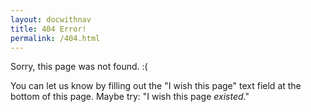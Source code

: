```yaml
---
layout: docwithnav
title: 404 Error!
permalink: /404.html
---
```


<script language="JavaScript">
$( document ).ready(function() {
  var oldURLs=[".html",".md","/v1.1","/v1.0","README"];
  var doRedirect=false;
  var forwardingURL=window.location.href;
  for (i=0;i<oldURLs.length;i++) {
    if (window.location.href.indexOf(oldURLs[i])) > -1) {
      doRedirect=true;
      forwardingURL=forwardingURL.replace(oldURLs[i],"");
    }
  }
  if (doRedirect) window.location.replace(forwardingURL);
}
});
</script>

Sorry, this page was not found. :( 

You can let us know by filling out the "I wish this page" text field at
the bottom of this page. Maybe try: "I wish this page _existed_."

